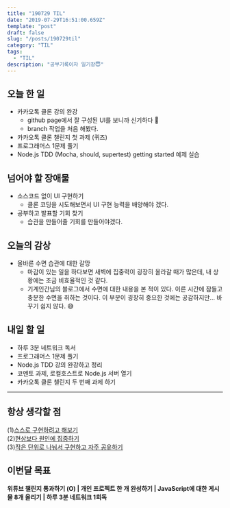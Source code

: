 ```yaml
---
title: "190729 TIL"
date: "2019-07-29T16:51:00.659Z"
template: "post"
draft: false
slug: "/posts/190729til"
category: "TIL"
tags:
  - "TIL"
description: "공부기록이자 일기장😇"
---
```


## 오늘 한 일

- 카카오톡 클론 강의 완강
  - github page에서 잘 구성된 UI를 보니까 신기하다 🙂
  - branch 작업을 처음 해봤다.
- 카카오톡 클론 챌린지 첫 과제 (퀴즈)
- 프로그래머스 1문제 풀기
- Node.js TDD (Mocha, should, supertest) getting started 예제 실습

## 넘어야 할 장애물

- 소스코드 없이 UI 구현하기
  - 클론 코딩을 시도해보면서 UI 구현 능력을 배양해야 겠다.
- 공부하고 발표할 기회 찾기
  - 습관을 만들어줄 기회를 만들어야겠다.

## 오늘의 감상

- 올바른 수면 습관에 대한 갈망
  - 마감이 있는 일을 하다보면 새벽에 집중력이 굉장히 올라갈 때가 많은데, 내 상황에는 조금 비효율적인 것 같다. 
  - 기계인간님의 블로그에서 수면에 대한 내용을 본 적이 있다. 이른 시간에 잠들고 충분한 수면을 취하는 것이다. 이 부분이 굉장히 중요한 것에는 공감하지만… 바꾸기 쉽지 않다. 😅

## 내일 할 일

- 하루 3분 네트워크 독서
- 프로그래머스 1문제 풀기
- Node.js TDD 강의 완강하고 정리
- 코멘토 과제, 로컬호스트로 Node.js 서버 열기
- 카카오톡 클론 챌린지 두 번째 과제 하기

---



## 항상 생각할 점

(1)<u>스스로 구현하려고 해보기</u> <br>(2)<u>현상보다 원인에 집중하기</u> <br>(3)<u>작은 단위로 나눠서 구현하고 자주 공유하기</u>



## 이번달 목표

**위튜브 챌린지 통과하기 (O) | 개인 프로젝트 한 개 완성하기 | JavaScript에 대한 게시물 8개 올리기 | 하루 3분 네트워크 1회독**

